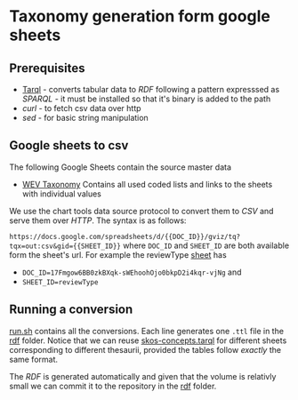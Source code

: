 # Taxonomy generation form google sheets 

## Prerequisites 

* [Tarql](http://tarql.github.io/) - converts tabular data to *RDF* following a pattern expresssed as *SPARQL* - it must be installed so that it's binary is added to the path 
* *curl* - to fetch csv data over http 
* *sed*  - for basic string manipulation 

## Google sheets to csv

The following Google Sheets contain the source master data 
* [WEV Taxonomy](https://docs.google.com/spreadsheets/d/17Fmgow6BB0zkBXqk-sWEhoohOjo0bkpD2i4kqr-vjNg/edit#gid=0) Contains all used coded lists and links to the sheets with individual values 

We use the chart tools data source protocol to convert them to *CSV* and serve them over *HTTP*. 
The syntax is as follows:

`https://docs.google.com/spreadsheets/d/{{DOC_ID}}/gviz/tq?tqx=out:csv&gid={{SHEET_ID}}` where `DOC_ID` and `SHEET_ID` are both available form the sheet's url. For example the reviewType  [sheet](https://docs.google.com/spreadsheets/d/17Fmgow6BB0zkBXqk-sWEhoohOjo0bkpD2i4kqr-vjNg/edit#gid=952827375) has
 * `DOC_ID=17Fmgow6BB0zkBXqk-sWEhoohOjo0bkpD2i4kqr-vjNg` and 
 * `SHEET_ID=reviewType`

## Running a conversion 

[run.sh](run.sh) contains all the conversions. Each line generates one `.ttl` file in the [rdf](./rdf) folder. Notice that we can reuse [skos-concepts.tarql](skos-concepts.tarql) for different sheets corresponding to different thesaurii, provided the tables follow *exactly* the same format. 

The *RDF* is generated automatically and given that the volume is relativly small we can commit it to the repository in the [rdf](./rdf) folder.
